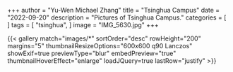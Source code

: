 +++
author = "Yu-Wen Michael Zhang"
title = "Tsinghua Campus"
date = "2022-09-20"
description = "Pictures of Tsinghua Campus."
categories = [
]
tags = [
    "tsinghua",
]
image = "IMG_5630.jpg"
+++


{{< gallery match="images/*" sortOrder="desc" rowHeight="200" margins="5" thumbnailResizeOptions="600x600 q90 Lanczos" showExif=true previewType="blur" embedPreview="true" thumbnailHoverEffect="enlarge" loadJQuery=true lastRow="justify" >}}